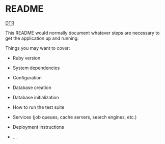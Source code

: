 # README

[DTR](https://docs.google.com/document/d/1GkAkzkCFK8TgeqYdQT3g5rwvcV6zoil0EvMYqYZrZLQ/edit?usp=sharing)

This README would normally document whatever steps are necessary to get the
application up and running.

Things you may want to cover:

* Ruby version

* System dependencies

* Configuration

* Database creation

* Database initialization

* How to run the test suite

* Services (job queues, cache servers, search engines, etc.)

* Deployment instructions

* ...
